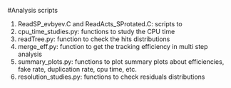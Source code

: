 #Analysis scripts
1) ReadSP_evbyev.C and ReadActs_SProtated.C: scripts to 
2) cpu_time_studies.py: functions to study the CPU time 
3) readTree.py: function to check the hits distributions 
4) merge_eff.py: function to get the tracking efficiency in multi step analysis
5) summary_plots.py: functions to plot summary plots about efficiencies, fake rate, duplication rate, cpu time, etc.
6) resolution_studies.py: functions to check residuals distributions